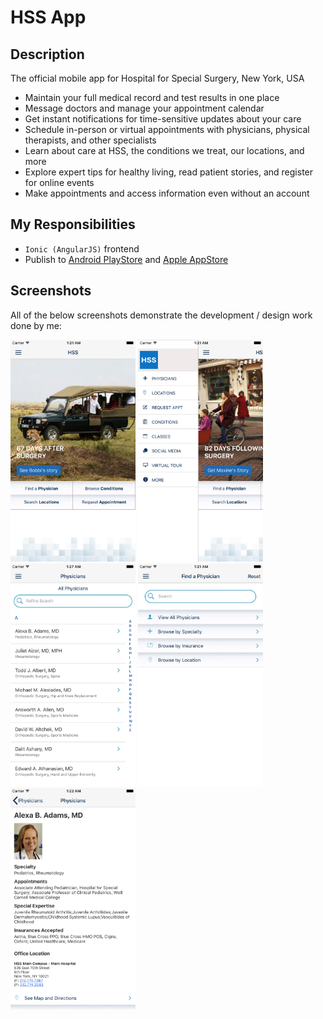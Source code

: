 # HSS App

## Description

The official mobile app for Hospital for Special Surgery, New York, USA

- Maintain your full medical record and test results in one place
- Message doctors and manage your appointment calendar
- Get instant notifications for time-sensitive updates about your care
- Schedule in-person or virtual appointments with physicians, physical therapists, and other specialists
- Learn about care at HSS, the conditions we treat, our locations, and more
- Explore expert tips for healthy living, read patient stories, and register for online events
- Make appointments and access information even without an account

## My Responsibilities

- `Ionic (AngularJS)` frontend
- Publish to [Android PlayStore](https://play.google.com/store/apps/details?id=edu.hss.myhss&hl=en&gl=US) and [Apple AppStore](https://apps.apple.com/us/app/myhss/id1555932065)


## Screenshots

All of the below screenshots demonstrate the development / design work done by me:

<img width="200" alt="Home - My HSS" src="./screenshots/1.png">
<img width="200" alt="Menu - My HSS" src="./screenshots/2.png">
<img width="200" alt="Physicial Search  - My HSS" src="./screenshots/5.png">
<img width="200" alt="Search Criteria - My HSS" src="./screenshots/3.png">
<img width="200" alt="Physicial Details - My HSS" src="./screenshots/4.png">
